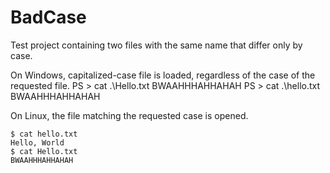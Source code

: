 # BadCase
Test project containing two files with the same name that differ only by case.

On Windows, capitalized-case file is loaded, regardless of the case of the requested file.
    PS > cat .\Hello.txt
    BWAAHHHAHHAHAH
    PS > cat .\hello.txt
    BWAAHHHAHHAHAH

On Linux, the file matching the requested case is opened.

    $ cat hello.txt
    Hello, World
    $ cat Hello.txt
    BWAAHHHAHHAHAH


